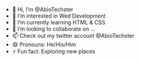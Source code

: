 - 👋 Hi, I’m @AbioTechster
- 👀 I’m interested in Wed Development
- 🌱 I’m currently learning HTML & CSS
- 💞️ I’m looking to collaborate on ...
- 📫 Check out my twitter account @AbioTechster
- 😄 Pronouns: He/His/Him
- ⚡ Fun fact: Exploring new places

<!---
AbioTechster/AbioTechster is a ✨ special ✨ repository because its `README.md` (this file) appears on your GitHub profile.
You can click the Preview link to take a look at your changes.
--->
